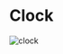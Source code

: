 # Clock
![clock](https://user-images.githubusercontent.com/94731936/149181633-f616fa9e-e66f-44ee-aad0-7a1b382bf57d.jpg)

